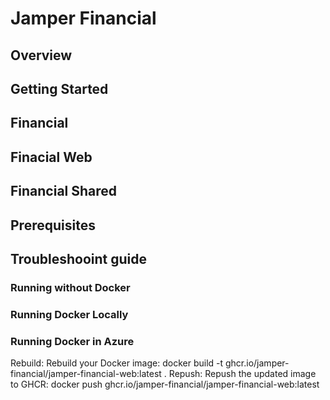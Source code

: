 # Jamper Financial

## Overview



## Getting Started

## Financial

## Finacial Web

## Financial Shared



## Prerequisites

## Troubleshooint guide


### Running without Docker

### Running Docker Locally

### Running Docker in Azure
Rebuild: Rebuild your Docker image: docker build -t ghcr.io/jamper-financial/jamper-financial-web:latest .
Repush: Repush the updated image to GHCR: docker push ghcr.io/jamper-financial/jamper-financial-web:latest